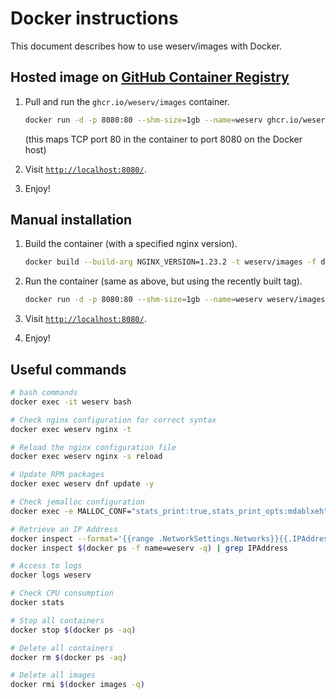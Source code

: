 # Docker instructions

This document describes how to use weserv/images with Docker.

## Hosted image on [GitHub Container Registry](https://github.com/orgs/weserv/packages/container/package/images)

1. Pull and run the `ghcr.io/weserv/images` container.
   ```bash
   docker run -d -p 8080:80 --shm-size=1gb --name=weserv ghcr.io/weserv/images:5.x
   ```
   (this maps TCP port 80 in the container to port 8080 on the Docker host)

2. Visit [`http://localhost:8080/`](http://localhost:8080/).

3. Enjoy!

## Manual installation

1. Build the container (with a specified nginx version).
   ```bash
   docker build --build-arg NGINX_VERSION=1.23.2 -t weserv/images -f docker/Dockerfile .
   ```

2. Run the container (same as above, but using the recently built tag).
   ```bash
   docker run -d -p 8080:80 --shm-size=1gb --name=weserv weserv/images
   ```

3. Visit [`http://localhost:8080/`](http://localhost:8080/).

4. Enjoy!

## Useful commands

```bash
# bash commands
docker exec -it weserv bash

# Check nginx configuration for correct syntax
docker exec weserv nginx -t

# Reload the nginx configuration file
docker exec weserv nginx -s reload

# Update RPM packages
docker exec weserv dnf update -y

# Check jemalloc configuration
docker exec -e MALLOC_CONF="stats_print:true,stats_print_opts:mdablxeh" weserv bash

# Retrieve an IP Address
docker inspect --format='{{range .NetworkSettings.Networks}}{{.IPAddress}}{{end}}' $(docker ps -f name=weserv -q)
docker inspect $(docker ps -f name=weserv -q) | grep IPAddress

# Access to logs
docker logs weserv

# Check CPU consumption
docker stats

# Stop all containers
docker stop $(docker ps -aq)

# Delete all containers
docker rm $(docker ps -aq)

# Delete all images
docker rmi $(docker images -q)
```
